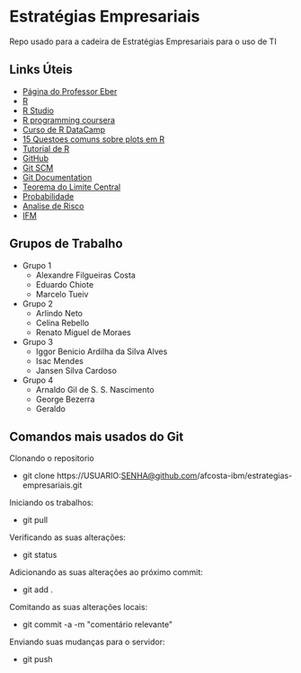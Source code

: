 # Estratégias Empresariais
Repo usado para a cadeira de Estratégias Empresariais para o uso de TI

## Links Úteis
* [Página do Professor Eber](http://equipe.nce.ufrj.br/eber/)
* [R](https://www.r-project.org/)
* [R Studio](https://www.rstudio.com/)
* [R programming coursera](https://pt.coursera.org/learn/r-programming)
* [Curso de R DataCamp](https://www.datacamp.com/courses/free-introduction-to-r)
* [15 Questoes comuns sobre plots em R](https://www.datacamp.com/community/tutorials/15-questions-about-r-plots#gs.jQsNf5U)
* [Tutorial de R](http://www.tutorialspoint.com/r/)
* [GitHub](https://github.com/)
* [Git SCM](https://git-scm.com/)
* [Git Documentation](https://git-scm.com/book/en/v2)
* [Teorema do Limite Central](https://pt.khanacademy.org/math/probability/statistics-inferential/sampling-distribution/v/central-limit-theorem)
* [Probabilidade](http://www.portalaction.com.br/probabilidades)
* [Analise de Risco](https://github.com/afcosta-ibm/analise-risco)
* [IFM](https://github.com/afcosta-ibm/ifm)

## Grupos de Trabalho
* Grupo 1
  * Alexandre Filgueiras Costa
  * Eduardo Chiote
  * Marcelo Tueiv
* Grupo 2
  * Arlindo Neto
  * Celina Rebello
  * Renato Miguel de Moraes
* Grupo 3
  * Iggor Benicio Ardilha da Silva Alves
  * Isac Mendes
  * Jansen Silva Cardoso
* Grupo 4
  * Arnaldo Gil de S. S. Nascimento
  * George Bezerra
  * Geraldo

## Comandos mais usados do Git
Clonando o repositorio

* git clone https://USUARIO:SENHA@github.com/afcosta-ibm/estrategias-empresariais.git

Iniciando os trabalhos:

* git pull

Verificando as suas alterações:

* git status

Adicionando as suas alterações ao próximo commit:

* git add .

Comitando as suas alterações locais:

* git commit -a -m "comentário relevante"

Enviando suas mudanças para o servidor:

* git push
